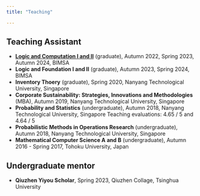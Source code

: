 ```yaml
---
title: "Teaching"

---
```

##  Teaching Assistant
- **[Logic and Computation I and II](https://hep.tsinghua.edu.cn/~liwj/)** (graduate), Autumn 2022, Spring 2023, Autumn 2024, BIMSA
- **Logic and Foundation I and II** (graduate), Autumn 2023, Spring 2024, BIMSA
- **Inventory Thoery** (graduate), Spring 2020, Nanyang Technological University, Singapore
- **Corporate Sustainability: Strategies, Innovations and Methodologies** (MBA), Autumn 2019, Nanyang Technological University, Singapore
- **Probability and Statistics** (undergraduate), Autumn 2018, Nanyang Technological University, Singapore
  Teaching evaluations: 4.65 / 5 and 4.64 / 5
- **Probabilistic Methods in Operations Research** (undergraduate), Autumn 2018, Nanyang Technological University, Singapore
- **Mathematical Computer Science A and B** (undergraduate), Autumn 2016 - Spring 2017, Tohoku University, Japan

## Undergraduate mentor
- **Qiuzhen Yiyou Scholar**, Spring 2023, Qiuzhen Collage, Tsinghua University

